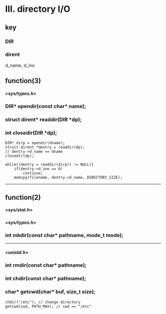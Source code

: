 # Ⅲ. directory I/O

## key

### DIR

### dirent

d_name, d_ino

## function(3)

##### <sys/types.h>

### DIR* opendir(const char* name); 

### struct dirent* readdir(DIR *dp); 

### int closedir(DIR *dp); 

``` 
DIR* dirp = opendir(dname);
struct dirent *dentry = readdir(dp);
// dentry->d_name == dname
closedir(dp);
```

``` 
while((dentry = readdir(dirp)) != NULL){
	if(dentry->d_ino == 0)
		continue;
	memcpy(filename, dentry->d_name, DIRECTORY_SIZE);
```

<hr/>

## function(2)

##### <sys/stat.h>

##### <sys/types.h>

### int mkdir(const char* pathname, mode_t mode); 

<hr/>

##### <unistd.h>

### int rmdir(const char* pathname); 

### int chdir(const char* pathname); 

### char* getcwd(char* buf, size_t size); 

``` 
chdir("/etc"); // change directory
getcwd(cwd, PATH_MAX); // cwd == "/etc"
```
